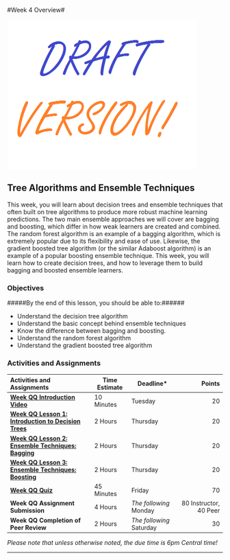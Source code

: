 #Week 4 Overview#

![Draft](../images/Draft_Version_picture.png)

## Tree Algorithms and Ensemble Techniques ##

This week, you will learn about decision trees and ensemble techniques
that often built on tree algorithms to produce more robust machine
learning predictions. The two main ensemble approaches we will cover are
bagging and boosting, which differ in how weak learners are created and
combined. The random forest algorithm is an example of a bagging
algorithm, which is extremely popular due to its flexibility and ease of
use. Likewise, the gradient boosted tree algorithm (or the similar
Adaboost algorithm) is an example of a popular boosting ensemble
technique. This week, you will learn how to create decision trees, and
how to leverage them to build bagging and boosted ensemble learners.

### Objectives ###

#####By the end of this lesson, you should be able to:######

- Understand the decision tree algorithm
- Understand the basic concept behind ensemble techniques
- Know the difference between bagging and boosting.
- Understand the random forest algorithm
- Understand the gradient boosted tree algorithm

### Activities and Assignments ###

|Activities and Assignments | Time Estimate | Deadline* | Points|
|:------| -----|-------|----------:|
|**[Week QQ Introduction Video][wv]** |10 Minutes|Tuesday|20|
|**[Week QQ Lesson 1: Introduction to Decision Trees](lesson1.md)**| 2 Hours |Thursday| 20|
|**[Week QQ Lesson 2: Ensemble Techniques: Bagging](lesson2.md)**| 2 Hours | Thursday | 20 |
|**[Week QQ Lesson 3: Ensemble Techniques: Boosting](lesson3.md)**| 2 Hours | Thursday| 20 |
|**[Week QQ Quiz][wq]**| 45 Minutes | Friday | 70|
|**Week QQ Assignment Submission**| 4 Hours | *The following* Monday | 80 Instructor, 40 Peer | 
|**Week QQ Completion of Peer Review**| 2 Hours | *The following* Saturday | 30 | 

*Please note that unless otherwise noted, the due time is 6pm Central time!*

----------
[wv]: https://mediaspace.illinois.edu/media/
[wq]: https://learn.illinois.edu/mod/quiz/
